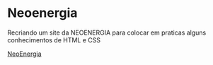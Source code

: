 # Neoenergia

Recriando um site da NEOENERGIA para colocar em praticas alguns conhecimentos de HTML e CSS

<a href="https://raulramos94.github.io/Neoenergia/"> NeoEnergia </a>
